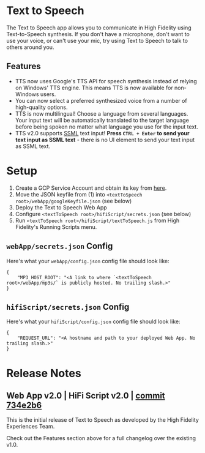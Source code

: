 # Text to Speech
The Text to Speech app allows you to communicate in High Fidelity using Text-to-Speech synthesis. If you don't have a microphone, don't want to use your voice, or can't use your mic, try using Text to Speech to talk to others around you.

## Features
- TTS now uses Google's TTS API for speech synthesis instead of relying on Windows' TTS engine. This means TTS is now available for non-Windows users.
- You can now select a preferred synthesized voice from a number of high-quality options.
- TTS is now multilingual! Choose a language from several languages. Your input text will be automatically translated to the target language before being spoken no matter what language you use for the input text.
- TTS v2.0 supports [SSML](https://cloud.google.com/text-to-speech/docs/ssml) text input! **Press `CTRL + Enter` to send your text input as SSML text** - there is no UI element to send your text input as SSML text.

# Setup

1. Create a GCP Service Account and obtain its key from [here](https://console.cloud.google.com/apis/credentials/serviceaccountkey).
2. Move the JSON keyfile from (1) into `<textToSpeech root>/webApp/googleKeyfile.json` (see below)
2. Deploy the Text to Speech Web App
3. Configure `<textToSpeech root>/hifiScript/secrets.json` (see below)
4. Run `<textToSpeech root>/hifiScript/textToSpeech.js` from High Fidelity's Running Scripts menu.

## `webApp/secrets.json` Config

Here's what your `webApp/config.json` config file should look like:

```
{
    "MP3_HOST_ROOT": "<A link to where `<textToSpeech root>/webApp/mp3s/` is publicly hosted. No trailing slash.>"
}
```

## `hifiScript/secrets.json` Config

Here's what your `hifiScript/config.json` config file should look like:

```
{
    "REQUEST_URL": "<A hostname and path to your deployed Web App. No trailing slash.>" 
}
```

# Release Notes

## Web App v2.0 | HiFi Script v2.0 | [commit 734e2b6](https://github.com/highfidelity/hifi-content/commits/734e2b6)

This is the initial release of Text to Speech as developed by the High Fidelity Experiences Team.

Check out the Features section above for a full changelog over the existing v1.0.